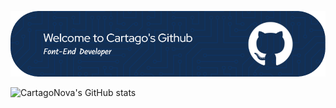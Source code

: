 <p align="center">
<img src="./assets/github-header-image.png" alt="Cartago's Profile Image"/>
</p>

![CartagoNova's GitHub stats](https://github-readme-stats.vercel.app/api?username=cartagogit)
